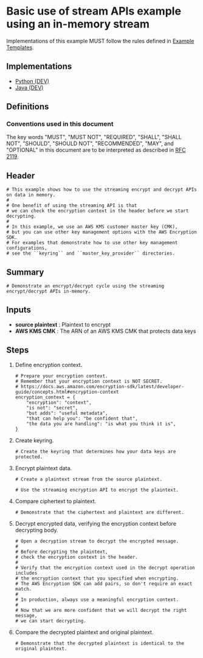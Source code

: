 [//]: # "Copyright Amazon.com Inc. or its affiliates. All Rights Reserved."
[//]: # "SPDX-License-Identifier: CC-BY-SA-4.0"

# Basic use of stream APIs example using an in-memory stream

Implementations of this example MUST follow the rules defined in
[Example Templates](../../../examples.md#example-templates).

## Implementations

- [Python (DEV)](https://github.com/aws/aws-encryption-sdk-python/blob/keyring/examples/src/in_memory_streaming_defaults.py)
- [Java (DEV)](https://github.com/aws/aws-encryption-sdk-java/blob/keyring/src/examples/java/com/amazonaws/crypto/examples/InMemoryStreamingDefaults.java)

## Definitions

### Conventions used in this document

The key words
"MUST", "MUST NOT", "REQUIRED", "SHALL", "SHALL NOT",
"SHOULD", "SHOULD NOT", "RECOMMENDED", "MAY", and "OPTIONAL"
in this document are to be interpreted as described in
[RFC 2119](https://tools.ietf.org/html/rfc2119).

## Header

```
# This example shows how to use the streaming encrypt and decrypt APIs on data in memory.
#
# One benefit of using the streaming API is that
# we can check the encryption context in the header before we start decrypting.
#
# In this example, we use an AWS KMS customer master key (CMK),
# but you can use other key management options with the AWS Encryption SDK.
# For examples that demonstrate how to use other key management configurations,
# see the ``keyring`` and ``master_key_provider`` directories.
```

## Summary

```
# Demonstrate an encrypt/decrypt cycle using the streaming encrypt/decrypt APIs in-memory.
```

## Inputs

- **source plaintext** :
  Plaintext to encrypt
- **AWS KMS CMK** :
  The ARN of an AWS KMS CMK that protects data keys

## Steps

1. Define encryption context.

   ```
   # Prepare your encryption context.
   # Remember that your encryption context is NOT SECRET.
   # https://docs.aws.amazon.com/encryption-sdk/latest/developer-guide/concepts.html#encryption-context
   encryption_context = {
       "encryption": "context",
       "is not": "secret",
       "but adds": "useful metadata",
       "that can help you": "be confident that",
       "the data you are handling": "is what you think it is",
   }
   ```

1. Create keyring.

   ```
   # Create the keyring that determines how your data keys are protected.
   ```

1. Encrypt plaintext data.

   ```
   # Create a plaintext stream from the source plaintext.
   ```

   ```
   # Use the streaming encryption API to encrypt the plaintext.
   ```

1. Compare ciphertext to plaintext.

   ```
   # Demonstrate that the ciphertext and plaintext are different.
   ```

1. Decrypt encrypted data,
   verifying the encryption context before decrypting body.

   ```
   # Open a decryption stream to decrypt the encrypted message.
   #
   # Before decrypting the plaintext,
   # check the encryption context in the header.
   #
   # Verify that the encryption context used in the decrypt operation includes
   # the encryption context that you specified when encrypting.
   # The AWS Encryption SDK can add pairs, so don't require an exact match.
   #
   # In production, always use a meaningful encryption context.
   #
   # Now that we are more confident that we will decrypt the right message,
   # we can start decrypting.
   ```

1. Compare the decrypted plaintext and original plaintext.

   ```
   # Demonstrate that the decrypted plaintext is identical to the original plaintext.
   ```
